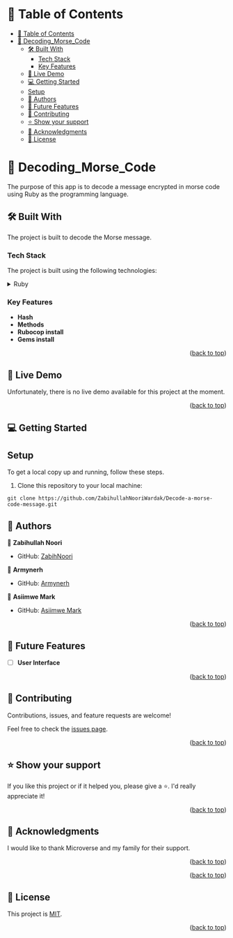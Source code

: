 
<a name="readme-top"></a>

# 📗 Table of Contents

- [📗 Table of Contents](#-table-of-contents)
- [📖 Decoding\_Morse\_Code ](#-decoding_morse_code-)
  - [🛠 Built With ](#-built-with-)
    - [Tech Stack ](#tech-stack-)
    - [Key Features ](#key-features-)
  - [🚀 Live Demo ](#-live-demo-)
  - [💻 Getting Started ](#-getting-started-)
  - [Setup](#setup)
  - [👥 Authors ](#-authors-)
  - [🔭 Future Features ](#-future-features-)
  - [🤝 Contributing ](#-contributing-)
  - [⭐️ Show your support ](#️-show-your-support-)
  - [🙏 Acknowledgments ](#-acknowledgments-)
  - [📝 License ](#-license-)

<!-- PROJECT DESCRIPTION -->

# 📖 Decoding_Morse_Code <a name="about-project"></a>

The purpose of this app is to decode a message encrypted in morse code using Ruby as the programming language.

## 🛠 Built With <a name="built-with"></a>

The project is built to decode the Morse message.


### Tech Stack <a name="tech-stack"></a>

The project is built using the following technologies:


<details>
<summary>Ruby</summary>
  <ul>
    <li><a href="https://www.ruby-lang.org/">Ruby</a></li>
  </ul>
</details>

<!-- Features -->

### Key Features <a name="key-features"></a>


- **Hash**
- **Methods**
- **Rubocop install**
- **Gems install**

<p align="right">(<a href="#readme-top">back to top</a>)</p>

<!-- LIVE DEMO -->

## 🚀 Live Demo <a name="live-demo"></a>

Unfortunately, there is no live demo available for this project at the moment.

<p align="right">(<a href="#readme-top">back to top</a>)</p>

<!-- GETTING STARTED -->

## 💻 Getting Started <a name="getting-started"></a>

## Setup

To get a local copy up and running, follow these steps.

1. Clone this repository to your local machine:

```
git clone https://github.com/ZabihullahNooriWardak/Decode-a-morse-code-message.git

```


## 👥 Authors <a name="authors"></a>

👤 **Zabihullah Noori**

- GitHub: [ZabihNoori](https://github.com/ZabihullahNooriWardak)

👤 **Armynerh**

-   GitHub: [Armynerh](https://github.com/Armynerh)

👤 **Asiimwe Mark**

-   GitHub: [Asiimwe Mark](https://github.com/As1imwe-Mark)

<p align="right">(<a href="#readme-top">back to top</a>)</p>

<!-- FUTURE FEATURES -->

## 🔭 Future Features <a name="future-features"></a>

- [ ] **User Interface**

<p align="right">(<a href="#readme-top">back to top</a>)</p>

<!-- CONTRIBUTING -->

## 🤝 Contributing <a name="contributing"></a>

Contributions, issues, and feature requests are welcome!

Feel free to check the [issues page](https://github.com/ZabihullahNooriWardak/Decode-a-morse-code-message/issues).

<p align="right">(<a href="#readme-top">back to top</a>)</p>

<!-- SUPPORT -->

## ⭐️ Show your support <a name="support"></a>


If you like this project or if it helped you, please give a ⭐️. I'd really appreciate it!

<p align="right">(<a href="#readme-top">back to top</a>)</p>

<!-- ACKNOWLEDGEMENTS -->

## 🙏 Acknowledgments <a name="acknowledgements"></a>

I would like to thank Microverse and my family for their support.

<p align="right">(<a href="#readme-top">back to top</a>)</p>



<p align="right">(<a href="#readme-top">back to top</a>)</p>

<!-- LICENSE -->

## 📝 License <a name="license"></a>

This project is [MIT](https://github.com/ZabihullahNooriWardak/Decode-a-morse-code-message/blob/feature/LICENSE).

<p align="right">(<a href="#readme-top">back to top</a>)</p>